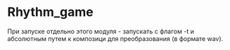 # Rhythm_game

При запуске отдельно этого модуля - запускать с флагом -t и абсолютным путем к композици для преобразования (в формате wav). 
